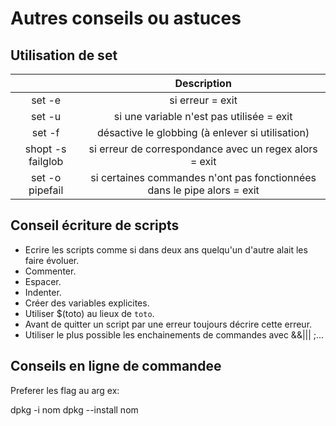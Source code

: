 # Autres conseils ou astuces

## Utilisation de set 

| | Description |
|:--:|:--:|
| set -e | si erreur = exit |
| set -u | si une variable n'est pas utilisée = exit |
| set -f | désactive le globbing (à enlever si utilisation) |
| shopt -s failglob | si erreur de correspondance avec un regex alors = exit |
| set -o pipefail | si certaines commandes n'ont pas fonctionnées dans le pipe alors = exit  |

## Conseil écriture de scripts

* Ecrire les scripts comme si dans deux ans quelqu'un d'autre alait les faire évoluer.
* Commenter.
* Espacer.
* Indenter.
* Créer des variables explicites. 
* Utiliser $(toto) au lieux de ``toto``.
* Avant de quitter un script par une erreur toujours décrire cette erreur.
* Utiliser le plus possible les enchainements de commandes avec &&||| ;...

## Conseils en ligne de commandee 

Preferer les flag au arg
ex:

dpkg -i nom
dpkg --install nom
